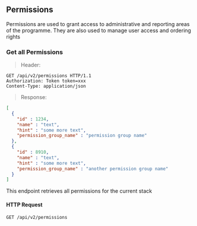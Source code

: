 ## Permissions

Permissions are used to grant access to administrative and reporting areas of the programme.  They are also used to manage user access and ordering rights

### Get all Permissions

> Header:

``` http
GET /api/v2/permissions HTTP/1.1
Authorization: Token token=xxx
Content-Type: application/json
```

> Response:

```json
[
  {
    "id" : 1234,
    "name" : "text",
    "hint" : "some more text",
    "permission_group_name" : "permission group name"
  },
  {
    "id" : 8910,
    "name" : "text",
    "hint" : "some more text",
    "permission_group_name" : "another permission group name"
  }
]
```

This endpoint retrieves all permissions for the current stack

#### HTTP Request

`GET /api/v2/permissions`
